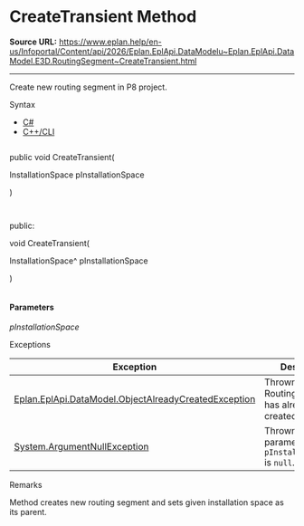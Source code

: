 # CreateTransient Method

**Source URL:** https://www.eplan.help/en-us/Infoportal/Content/api/2026/Eplan.EplApi.DataModelu~Eplan.EplApi.DataModel.E3D.RoutingSegment~CreateTransient.html

---

Create new routing segment in P8 project.

Syntax

- [C#](#i-syntax-CS)
- [C++/CLI](#i-syntax-CPP2005)

```
```
public void CreateTransient( 

   InstallationSpace pInstallationSpace

)
```
```

```
```
public:

void CreateTransient( 

   InstallationSpace^ pInstallationSpace

)
```
```

#### Parameters

*pInstallationSpace*

Exceptions

| Exception | Description |
| --- | --- |
| [Eplan.EplApi.DataModel.ObjectAlreadyCreatedException](Eplan.EplApi.DataModelu~Eplan.EplApi.DataModel.ObjectAlreadyCreatedException.html) | Thrown when the RoutingSegment has already been created. |
| [System.ArgumentNullException](#) | Thrown if parameter `pInstallationSpace` is `null`. |

Remarks

Method creates new routing segment and sets given installation space as its parent.
